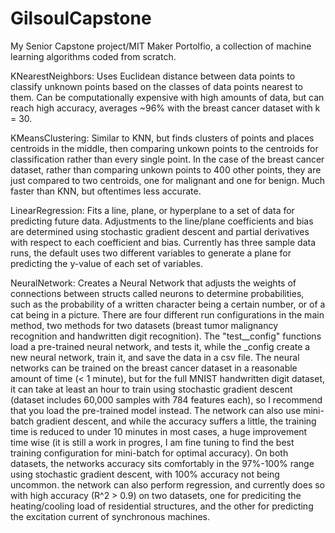 # GilsoulCapstone
My Senior Capstone project/MIT Maker Portolfio, a collection of machine learning algorithms coded from scratch.

KNearestNeighbors:
Uses Euclidean distance between data points to classify unknown points based on the classes of data points nearest to them. Can be computationally expensive with high amounts of data, but can reach high accuracy, averages ~96% with the breast cancer dataset with k = 30.

KMeansClustering:
Similar to KNN, but finds clusters of points and places centroids in the middle, then comparing unkown points to the centroids for classification rather than every single point. In the case of the breast cancer dataset, rather than comparing unkown points to 400 other points, they are just compared to two centroids, one for malignant and one for benign. Much faster than KNN, but oftentimes less accurate.

LinearRegression:
Fits a line, plane, or hyperplane to a set of data for predicting future data. Adjustments to the line/plane coefficients and bias are determined using stochastic gradient descent and partial derivatives with respect to each coefficient and bias. Currently has three sample data runs, the default uses two different variables to generate a plane for predicting the y-value of each set of variables.

NeuralNetwork: Creates a Neural Network that adjusts the weights of connections between structs called neurons to determine probabilities, such as the probability of a written character being a certain number, or of a cat being in a picture. There are four different run configurations in the main method, two methods for two datasets (breast tumor malignancy recognition and handwritten digit recognition). The "test_<datasetname>_config" functions load a pre-trained neural network, and tests it, while the <datasetname>_config create a new neural network, train it, and save the data in a csv file. The neural networks can be trained on the breast cancer dataset in a reasonable amount of time (< 1 minute), but for the full MNIST handwritten digit dataset, it can take at least an hour to train using stochastic gradient descent (dataset includes 60,000 samples with 784 features each), so I recommend that you load the pre-trained model instead. The network can also use mini-batch gradient descent, and while the accuracy suffers a little, the training time is reduced to under 10 minutes in most cases, a huge improvement time wise (it is still a work in progres, I am fine tuning to find the best training configuration for mini-batch for optimal accuracy). On both datasets, the networks accuracy sits comfortably in the 97%-100% range using stochastic gradient descent, with 100% accuracy not being uncommon. the network can also perform regression, and currently does so with high accuracy (R^2 > 0.9) on two datasets, one for prediciting the heating/cooling load of residential structures, and the other for predicting the excitation current of synchronous machines.
